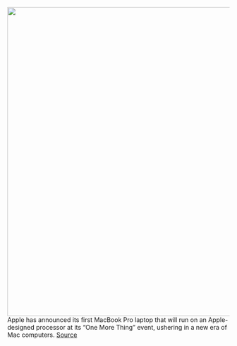 <img src='https://cdn.vox-cdn.com/thumbor/9KJiiIZJBjOFWw3ZH4WhjZKqjII=/0x0:1660x932/1200x0/filters:focal(0x0:1660x932):no_upscale()/cdn.vox-cdn.com/uploads/chorus_asset/file/22026982/Screen_Shot_2020_11_10_at_1.40.36_PM.png' width='700px' /><br/>
Apple has announced its first MacBook Pro laptop that will run on an Apple-designed processor at its “One More Thing” event, ushering in a new era of Mac computers.
<a href='https://www.theverge.com/2020/11/10/21552876/apple-macbook-pro-arm-silicon-m1-chip-processor-cpu-gpu-specs-price-release-date'> Source <a/>